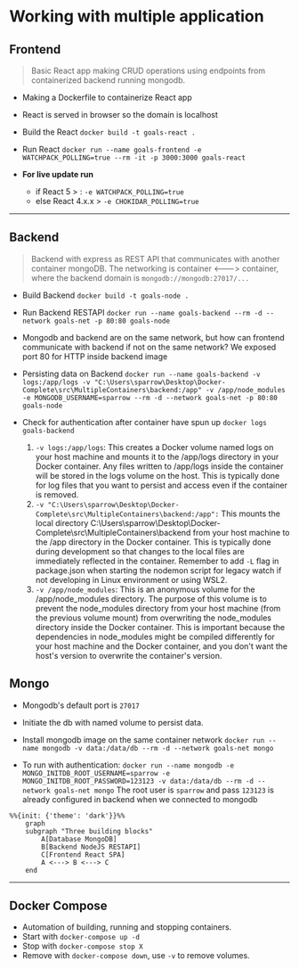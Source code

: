 # Working with multiple application

## Frontend

> Basic React app making CRUD operations using endpoints from containerized backend running mongodb.

- Making a Dockerfile to containerize React app
- React is served in browser so the domain is localhost
- Build the React `docker build -t goals-react .`
- Run React `docker run --name goals-frontend -e WATCHPACK_POLLING=true --rm -it -p 3000:3000 goals-react`

- **For live update run**
  - if React 5 > : `-e WATCHPACK_POLLING=true`
  - else React 4.x.x > `-e CHOKIDAR_POLLING=true`

---

## Backend

> Backend with express as REST API that communicates with another container mongoDB. The networking is container <---> container, where the backend domain is `mongodb://mongodb:27017/...`

- Build Backend `docker build -t goals-node .`
- Run Backend RESTAPI `docker run --name goals-backend --rm -d --network goals-net -p 80:80 goals-node`

- Mongodb and backend are on the same network, but how can frontend communicate with backend if not on the same network? We exposed port 80 for HTTP inside backend image

- Persisting data on Backend `docker run --name goals-backend -v logs:/app/logs -v "C:\Users\sparrow\Desktop\Docker-Complete\src\MultipleContainers\backend:/app" -v /app/node_modules -e MONGODB_USERNAME=sparrow --rm -d --network goals-net -p 80:80 goals-node`

- Check for authentication after container have spun up `docker logs goals-backend`

    1. `-v logs:/app/logs`: This creates a Docker volume named logs on your host machine and mounts it to the /app/logs directory in your Docker container. Any files written to /app/logs inside the container will be stored in the logs volume on the host. This is typically done for log files that you want to persist and access even if the container is removed.
    2. `-v "C:\Users\sparrow\Desktop\Docker-Complete\src\MultipleContainers\backend:/app":` This mounts the local directory C:\Users\sparrow\Desktop\Docker-Complete\src\MultipleContainers\backend from your host machine to the /app directory in the Docker container. This is typically done during development so that changes to the local files are immediately reflected in the container.
    Remember to add `-L` flag in package.json when starting the nodemon script for legacy watch if not developing in Linux environment or using WSL2.
    3. `-v /app/node_modules`: This is an anonymous volume for the /app/node_modules directory. The purpose of this volume is to prevent the node_modules directory from your host machine (from the previous volume mount) from overwriting the node_modules directory inside the Docker container. This is important because the dependencies in node_modules might be compiled differently for your host machine and the Docker container, and you don't want the host's version to overwrite the container's version.

## Mongo

- Mongodb's default port is `27017`
- Initiate the db with named volume to persist data.
- Install mongodb image on the same container network `docker run --name mongodb -v data:/data/db --rm -d --network goals-net mongo`

- To run with authentication: `docker run --name mongodb -e MONGO_INITDB_ROOT_USERNAME=sparrow -e MONGO_INITDB_ROOT_PASSWORD=123123 -v data:/data/db --rm -d --network goals-net mongo` The root user is `sparrow` and pass `123123` is already configured in backend when we connected to mongodb

```mermaid
%%{init: {'theme': 'dark'}}%%
    graph
    subgraph "Three building blocks"
        A[Database MongoDB]
        B[Backend NodeJS RESTAPI]
        C[Frontend React SPA]
        A <---> B <---> C
    end 
```

---

## Docker Compose

- Automation of building, running and stopping containers.
- Start with `docker-compose up -d`
- Stop with `docker-compose stop X`
- Remove with `docker-compose down`, use `-v` to remove volumes.

